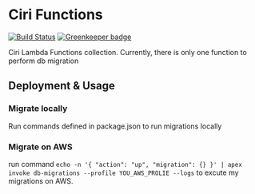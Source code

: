 # Ciri Functions

[![Build Status](https://travis-ci.org/winfield/ciri-functions.svg?branch=master)](https://travis-ci.org/winfield/ciri-functions)
[![Greenkeeper badge](https://badges.greenkeeper.io/winfield/ciri-functions.svg)](https://greenkeeper.io/)

Ciri Lambda Functions collection. Currently, there is only one function to perform db migration

## Deployment & Usage

### Migrate locally

Run commands defined in package.json to run migrations locally

### Migrate on AWS

run command `echo -n '{ "action": "up", "migration": {} }' | apex invoke db-migrations --profile YOU_AWS_PROLIE --logs` to excute my migrations on AWS.
